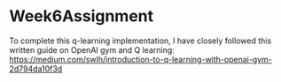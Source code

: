# Week6Assignment

To complete this q-learning implementation, I have closely followed this written guide on OpenAI gym and Q learning: https://medium.com/swlh/introduction-to-q-learning-with-openai-gym-2d794da10f3d
